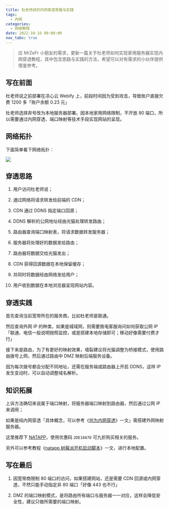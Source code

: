 ```yaml
---
title: 杜老师说的内网穿透思路与实践
tags:
  - 内网
categories:
  - 网络教程
date: 2022-10-16 00:00:00
nav_tabs: true
---
```


> 应 MrZeFr 小朋友的需求，更新一篇关于杜老师如何实现家用服务器实现内网穿透教程，其中包含思路与实践的方法，希望可以对有需求的小伙伴提供借鉴参考。

<!-- more -->

## 写在前面

杜老师说之前部署在凉心云 Webify 上，前段时间因为受到攻击，导致账户直接欠费 1200 多「账户余额 0.23 元」

杜老师选择弃号改为本地服务器部署。因本地家用网络限制，不开放 80 端口，所以需要通过内网穿透、端口映射等技术手段实现网站的呈现。

## 网络拓扑

下面简单看下网络拓扑：

![](https://cdn.dusays.com/2022/10/515-1.jpg)

## 穿透思路

1. 用户访问杜老师说；

2. 通过网络将请求转发给前端的 CDN；

3. CDN 通过 DDNS 指定端口回源；

4. DDNS 解析的公网地址经由光猫处理转发路由；

5. 路由器查询端口映射表，将请求数据转发服务器；

6. 服务器将处理好的数据发给路由；

7. 路由器将数据交给光猫发出；

8. CDN 获得回源数据在本地保留缓存；

9. 并同时将数据经由网络发给用户；

10. 用户收到数据在本地浏览器呈现网站内容。

## 穿透实践

首先查询当前宽带所在的服务商，比如杜老师是联通。

然后查询外网 IP 的种类，如果是城域网，则需要致电客服询问如何获取公网 IP「联通、电信一般说明按照监控，或是搭建本地存储即可；移动好像需要付费才行」

接下来是路由，为了有更好的映射效果，墙裂建议将光猫调整为桥接模式，使用路由拨号上网，然后通过路由中 DMZ 映射后端服务设备。

因为每次拨号都会分配不同地址，还需在服务端或路由器上开启 DDNS，这样 IP 发生变动时，可以自动调整域名解析。

## 知识拓展

上诉方法确切来说属于端口映射，将服务器端口映射到路由器，然后通过公网 IP 来调用；

如果是纯内网穿透「具体概念，可以参考《[何为内网穿透](https://dusays.com/250/)》一文」需搭建外网映射服务器。

这里推荐下 [NATAPP](https://natapp.cn)，使用优惠码 `2DE16A7D` 可九折购买相关的服务。

另外可以参考教程《[natapp 树莓派开机启动脚本](https://dusays.com/253/)》一文，进行本地配置。

## 写在最后

1. 因宽带商限制 80 端口的访问，如果搭建网站，还是需要 CDN 回源或内网穿透，不然只能手动指定非 80 端口「好像 443 也不行」

2. DMZ 的端口映射模式，是将路由所有端口与服务器一一对应，这样会降低安全性，建议只做所需要的端口映射。